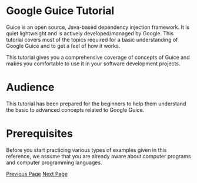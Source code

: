 # Google Guice Tutorial
Guice is an open source, Java-based dependency injection framework. It is quiet lightweight and is actively developed/managed by Google. This tutorial covers most of the topics required for a basic understanding of Google Guice and to get a feel of how it works.

This tutorial gives you a comprehensive coverage of concepts of Guice and makes you comfortable to use it in your software development projects.

# Audience
This tutorial has been prepared for the beginners to help them understand the basic to advanced concepts related to Google Guice.

# Prerequisites
Before you start practicing various types of examples given in this reference, we assume that you are already aware about computer programs and computer programming languages.


[Previous Page](../guice/index.md) [Next Page](../guice/guice_overview.md) 
